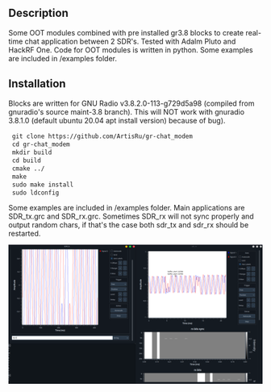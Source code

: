 ## Description
Some OOT modules combined with pre installed gr3.8 blocks to create real-time chat application between 2 SDR's. Tested with Adalm Pluto and HackRF One. Code for OOT modules is written in python. Some examples are included in /examples folder.

## Installation
Blocks are written for GNU Radio v3.8.2.0-113-g729d5a98 (compiled from gnuradio's source maint-3.8
branch). This will NOT work with gnuradio 3.8.1.0 (default ubuntu 20.04 apt install version) because of bug).

```
 git clone https://github.com/ArtisRu/gr-chat_modem
 cd gr-chat_modem
 mkdir build
 cd build
 cmake ../
 make
 sudo make install
 sudo ldconfig
```
Some examples are included in /examples folder. Main applications are SDR_tx.grc and SDR_rx.grc. Sometimes SDR_rx will not sync properly and output random chars, if that's the case both sdr_tx and sdr_rx should be restarted.

![Example](/docs/example.png)

